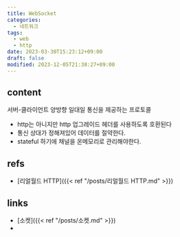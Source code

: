 ```yaml
---
title: WebSocket
categories:
  - 네트워크
tags:
  - web
  - http
date: 2023-03-30T15:23:12+09:00
draft: false
modified: 2023-12-05T21:38:27+09:00
---
```


## content
서버-클라이언트 양방향 일대일 통신을 제공하는 프로토콜
- http는 아니지만 http 업그레이드 헤더를 사용하도록 호환된다
- 통신 상대가 정해져있어 데이터를 절약한다.
- stateful 하기에 채널을 온메모리로 관리해야한다.


## refs
- [리얼월드 HTTP]({{< ref "/posts/리얼월드 HTTP.md" >}})


## links
- [소켓]({{< ref "/posts/소켓.md" >}})
- 
